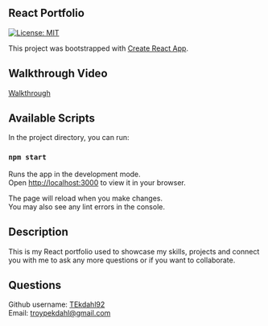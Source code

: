 ## React Portfolio
[![License: MIT](https://img.shields.io/badge/License-MIT-yellow.svg)](https://opensource.org/licenses/MIT)

This project was bootstrapped with [Create React App](https://github.com/facebook/create-react-app).

## Walkthrough Video 
[Walkthrough](https://drive.google.com/file/d/1QjQlyzfMzV8yAMP14OrCCzMdk3QlFE1s/view)


## Available Scripts

In the project directory, you can run:

### `npm start`

Runs the app in the development mode.\
Open [http://localhost:3000](http://localhost:3000) to view it in your browser.

The page will reload when you make changes.\
You may also see any lint errors in the console.


## Description
This is my React portfolio used to showcase my skills, projects and connect you with me to ask any more questions or if you want to collaborate.


## Questions
Github username: [TEkdahl92](https://github.com/TEkdahl92) <br>
Email: troypekdahl@gmail.com


